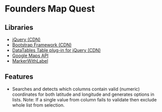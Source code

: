 # Founders Map Quest

## Libraries

* [jQuery (CDN)](https://ajax.googleapis.com/ajax/libs/jquery/1.11.2/jquery.min.js) 
* [Bootstrap Framework (CDN)](http://getbootstrap.com/) 
* [DataTables Table plug-in for jQuery (CDN)](https://datatables.net/)
* [Google Maps API](http://maps.google.com/maps/api/js?sensor=false)
* [MarkerWithLabel](https://google-maps-utility-library-v3.googlecode.com/svn/tags/markerwithlabel/1.1.9/src/markerwithlabel.js)

## Features

* Searches and detects which columns contain valid (numeric) coordinates for both latitude and longitude and generates
 options in lists. Note: If a single value from column fails to validate then exclude whole list from selection.
